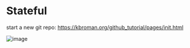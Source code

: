# Stateful

start a new git repo:
https://kbroman.org/github_tutorial/pages/init.html

![image](https://github.com/PetruMariuta/Stateful/assets/118382269/ff7354c2-7347-4a9c-829e-810f4dd545b1)




